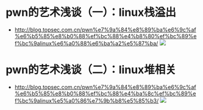 # pwn的艺术浅谈（一）：linux栈溢出
- http://blog.topsec.com.cn/pwn%e7%9a%84%e8%89%ba%e6%9c%af%e6%b5%85%e8%b0%88%ef%bc%88%e4%b8%80%ef%bc%89%ef%bc%9alinux%e6%a0%88%e6%ba%a2%e5%87%ba/
![](pic/2021-07-11-17-31-00.png)
# pwn的艺术浅谈（二）：linux堆相关
- http://blog.topsec.com.cn/pwn%e7%9a%84%e8%89%ba%e6%9c%af%e6%b5%85%e8%b0%88%ef%bc%88%e4%ba%8c%ef%bc%89%ef%bc%9alinux%e5%a0%86%e7%9b%b8%e5%85%b3/
![](pic/2021-07-11-17-28-52.png)